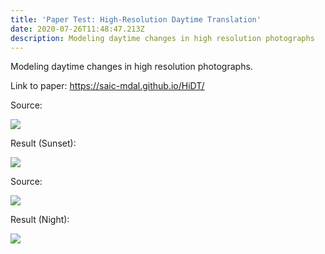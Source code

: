 ```yaml
---
title: 'Paper Test: High-Resolution Daytime Translation'
date: 2020-07-26T11:48:47.213Z
description: Modeling daytime changes in high resolution photographs
---
```

Modeling daytime changes in high resolution photographs.

Link to paper: <https://saic-mdal.github.io/HiDT/>

Source:

![](/img/1.jpg)

Result (Sunset):

![](/img/download-1-.png)

Source:

![](/img/2.jpg)

Result (Night):

![](/img/download-4-.png)